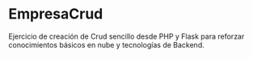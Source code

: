 # EmpresaCrud
Ejercicio de creación de Crud sencillo desde PHP y Flask para reforzar conocimientos básicos en nube y tecnologías de Backend.
